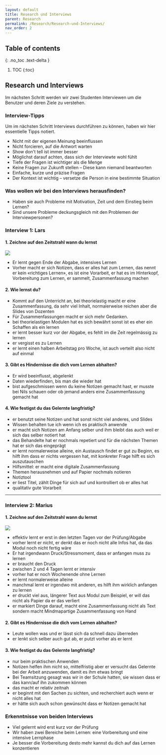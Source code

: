 ```yaml
---
layout: default
title: Research und Interviews
parent: Research
permalink: /Research/Research-und-Interviews/
nav_order: 2
---
```


## Table of contents
{: .no_toc .text-delta }

1. TOC
{:toc}


## Research und Interviews
Im nächsten Schritt werden wir zwei Studenten Interviewen um die Benutzer und deren Ziele zu verstehen.

### Interview-Tipps
Um im nächsten Schritt Interviews durchführen zu können, haben wir hier essentielle Tipps notiert.
* Nicht mit der eigenen Meinung beeinflussen
* Nicht forcieren, auf die Antwort warten
* Show don't tell ist immer besser
* Möglichst darauf achten, dass sich der Interviewte wohl fühlt
* Tiefe der Fragen ist wichtiger als die Menge
* Keine Fragen zur Zukunft stellen – Diese kann niemand beantworten
* Einfache, kurze und präzise Fragen
* Der Kontext ist wichtig – versetze die Person in eine bestimmte Situation


### Was wollen wir bei den Interviews herausfinden?
* Haben sie auch Probleme mit Motivation, Zeit und dem Einstieg beim Lernen?
* Sind unsere Probleme deckungsgleich mit den Problemen der Interviewpersonen?

### Interview 1: Lars 

#### 1. Zeichne auf den Zeitstrahl wann du lernst
![](https://i.imgur.com/SaQkOMl.jpg)

* Er lernt gegen Ende der Abgabe, intensives Lernen
* Vorher macht er sich Notizen, dass er alles hat zum Lernen, das nennt er kein «richtiges Lernen», es ist eine Vorarbeit, er hat es im Hinterkopf, Vorbereitung zum Lernen, er sammelt, Zusammenfassung machen


#### 2. Wie lernst du?
* Kommt auf den Unterricht an, bei theorielastig macht er eine Zusammenfassung, da sehr viel Inhalt, normalerweise reichen aber die Slides von Dozenten
* Für Zusammenfassungen macht er sich mehr Gedanken.
* bei theorielastigen Modulen hat es sich bewährt sonst ist es eher ein Schaffen als ein lernen
* er lernt besser kurz vor der Abgabe, es fehlt im die Zeit regelmässig zu lernen
* er vergisst es zu Lernen
* er lernt einen halben Arbeitstag pro Woche, ist auch verteilt also nicht auf einmal

#### 3. Gibt es Hindernisse die dich vom Lernen abhalten?
* Er wird beeinflusst, abgelenkt
* Daten wiederfinden, bis man die wieder hat
* bist aufgeschmissen wenn du keine Notizen gemacht hast, er musste bei Nils schauen oder ob jemand anders eine Zusammenfassung gemacht hat

#### 4. Wie festigst du das Gelernte langfristig?
* er benutzt seine Notizen und hat sonst nicht viel anderes, und Slides 
* Wissen behalten tue ich wenn ich es praktisch anwende
* er macht sich Notizen am Anfang selber und ihm bleibt das auch weil er sich das selber notiert hat
* das Behandelte hat er nochmals repetiert und für die nächsten Themen hat er sich das eingeprägt
* er lernt normalerweise alleine, ein Austausch findet er gut zu Beginn, es hilft ihm dass er nichts vergessen hat, mit konkreter Frage hilft es sich auszutauschen
* Hilfsmittel: er macht eine digitale Zusammenfassung
* Themen herausnehmen und auf Papier nochmals notieren
* Notiztool
* er liest Titel, zählt Dinge für sich auf und kontrolliert ob er alles hat
* qualitativ gute Vorarbeit



---

### Interview 2: Marius 

#### 1. Zeichne auf den Zeitstrahl wann du lernst
![](https://i.imgur.com/pmtyo6B.jpg)

* effektiv lernt er erst in den letzten Tagen vor der Prüfung/Abgabe
* vorher lernt er nicht, er denkt das er noch nicht alle Infos hat, da das Modul noch nicht fertig wäre
* Er hat irgendwann Druck/Stressmoment, dass er anfangen muss zu lernen
* er braucht den Druck
* zwischen 2 und 4 Tagen lernt er intensiv
* vorher hat er noch Wochenende ohne Lernen
* er lernt normalerweise alleine
* manchmal lernt er irgendwo mit anderen, es hilft ihm wirklich anfangen zu lernen
* er druckt viel aus, längerer Text aus Modul zum Beispiel, er will das nicht als Papier da er das verliert 
* er markiert Dinge darauf, macht eine Zusammenfassung nicht als Text sondern macht Mindmapartige Zusammenfassung von Hand

#### 2. Gibt es Hindernisse die dich vom Lernen abhalten?
* Leute wollen was und er lässt sich da schnell dazu überreden 
* er lenkt sich selber auch gut ab, er putzt vorher als er lernt

#### 3. Wie festigst du das Gelernte langfristig?
* nur beim praktischen Anwenden
* Notizen helfen ihm nicht so, mittelfristig aber er versucht das Gelernte bei der Arbeit anzuwenden, damit es ihm etwas bringt
* Bei Teamsitzung gesagt was wir in der Schule hatten, sie wissen dass er das kann/auf ihn zukommen können
* das macht er relativ zeitnah
* er beginnt mit den Sachen zu sichten, und recherchiert auch wenn er nicht alles hat
* er hätte sich auch schon gewünscht dass er Notizen gemacht hat


### Erkenntnisse von beiden Interviews
* Viel gelernt wird erst kurz vor der Prüfung
* Wir haben zwei Bereiche beim Lernen: eine Vorbereitung und eine intensive Lernphase
* Je besser die Vorbereitung desto mehr kannst du dich auf das Lernen konzentieren

